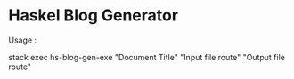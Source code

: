 # Haskel Blog Generator

Usage :

stack exec hs-blog-gen-exe "Document Title" "Input file route" "Output file route"


